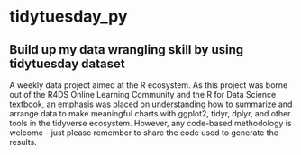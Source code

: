 # tidytuesday_py
## Build up my data wrangling skill by using tidytuesday dataset


A weekly data project aimed at the R ecosystem. As this project was borne out of the R4DS Online Learning Community and the R for Data Science textbook, an emphasis was placed on understanding how to summarize and arrange data to make meaningful charts with ggplot2, tidyr, dplyr, and other tools in the tidyverse ecosystem. However, any code-based methodology is welcome - just please remember to share the code used to generate the results.
